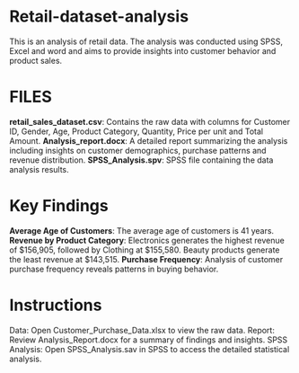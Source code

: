 # Retail-dataset-analysis
This is an analysis of retail data.
The analysis was conducted using SPSS, Excel and word and aims to provide insights into customer behavior and product sales.
# FILES
**retail_sales_dataset.csv**: Contains the raw data with columns for Customer ID, Gender, Age, Product Category, Quantity, Price per unit and Total Amount.
**Analysis_report.docx**: A detailed report summarizing the analysis including insights on customer demographics, purchase patterns and revenue distribution.
**SPSS_Analysis.spv**: SPSS file containing the data analysis results.
# Key Findings
**Average Age of Customers**: The average age of customers is 41 years.
**Revenue by Product Category**: Electronics generates the highest revenue of $156,905, followed by Clothing at $155,580. Beauty products generate the least revenue at $143,515.
**Purchase Frequency**: Analysis of customer purchase frequency reveals patterns in buying behavior.
# Instructions
Data: Open Customer_Purchase_Data.xlsx to view the raw data.
Report: Review Analysis_Report.docx for a summary of findings and insights.
SPSS Analysis: Open SPSS_Analysis.sav in SPSS to access the detailed statistical analysis.


